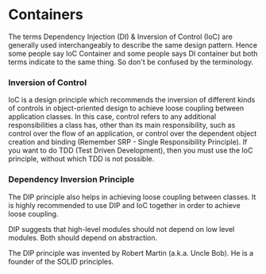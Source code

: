 # Containers
The terms Dependency Injection (DI) & Inversion of Control (IoC) are generally used interchangeably to describe the same design pattern. Hence some people say IoC Container and some people says DI container but both terms indicate to the same thing. So don't be confused by the terminology.

### Inversion of Control
IoC is a design principle which recommends the inversion of different kinds of controls in object-oriented design to achieve loose coupling between application classes. In this case, control refers to any additional responsibilities a class has, other than its main responsibility, such as control over the flow of an application, or control over the dependent object creation and binding (Remember SRP - Single Responsibility Principle). If you want to do TDD (Test Driven Development), then you must use the IoC principle, without which TDD is not possible.

### Dependency Inversion Principle
The DIP principle also helps in achieving loose coupling between classes. It is highly recommended to use DIP and IoC together in order to achieve loose coupling.

DIP suggests that high-level modules should not depend on low level modules. Both should depend on abstraction.

The DIP principle was invented by Robert Martin (a.k.a. Uncle Bob). He is a founder of the SOLID principles.
